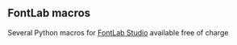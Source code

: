 ## FontLab macros ##

Several Python macros for [FontLab Studio](http://fontlab.com) available free of charge
